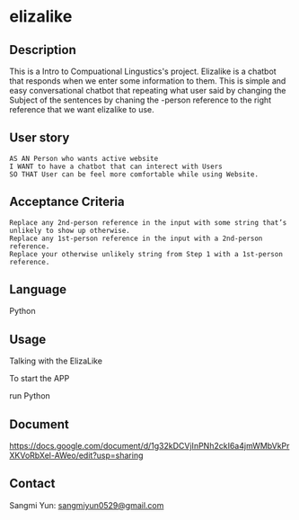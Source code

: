 # elizalike
## Description 

This is a Intro to Compuational Lingustics's project. 
Elizalike is a chatbot that responds when we enter some information to them.
This is simple and easy conversational chatbot that repeating what user said by changing the Subject of the sentences by chaning the -person reference to the right reference that we want elizalike to use.

## User story 

```
AS AN Person who wants active website
I WANT to have a chatbot that can interect with Users
SO THAT User can be feel more comfortable while using Website.
```

## Acceptance Criteria

```
Replace any 2nd-person reference in the input with some string that’s unlikely to show up otherwise.
Replace any 1st-person reference in the input with a 2nd-person reference.
Replace your otherwise unlikely string from Step 1 with a 1st-person reference.
```

## Language

Python

## Usage 

Talking with the ElizaLike

To start the APP 

run Python

## Document

https://docs.google.com/document/d/1g32kDCVjInPNh2ckI6a4jmWMbVkPrXKVoRbXel-AWeo/edit?usp=sharing

## Contact 

Sangmi Yun: sangmiyun0529@gmail.com
